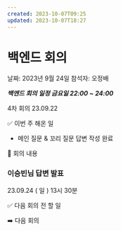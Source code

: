 ```yaml
---
created: 2023-10-07T09:25
updated: 2023-10-07T18:27
---
```

# 백엔드 회의

날짜: 2023년 9월 24일
참석자: 오정배

***백엔드 회의 일정 금요일 22:00 ~ 24:00***

4차 회의 23.09.22

✅ 이번 주 해온 일

- 메인 질문 & 꼬리 질문 답변 작성 완료

📃 회의 내용

### 이승빈님 답변 발표

23.09.24 ( 일 ) 13시 30분

✅ 다음 회의 전 할 일

➡️ 다음 회의